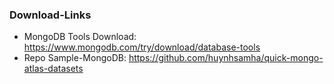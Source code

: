 ### Download-Links
* MongoDB Tools Download:
https://www.mongodb.com/try/download/database-tools
* Repo Sample-MongoDB:
https://github.com/huynhsamha/quick-mongo-atlas-datasets